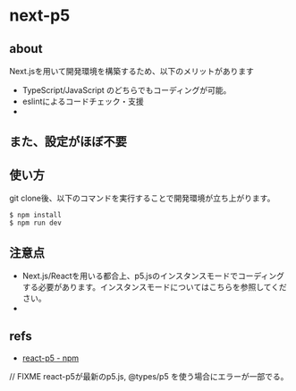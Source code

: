 # next-p5

## about

Next.jsを用いて開発環境を構築するため、以下のメリットがあります

- TypeScript/JavaScript のどちらでもコーディングが可能。
- eslintによるコードチェック・支援
- 

また、設定がほぼ不要
  - 

## 使い方

git clone後、以下のコマンドを実行することで開発環境が立ち上がります。

```shell
$ npm install
$ npm run dev
```


## 注意点

- Next.js/Reactを用いる都合上、p5.jsのインスタンスモードでコーディングする必要があります。インスタンスモードについてはこちらを参照してください。
- 



## refs

- [react-p5 - npm](https://www.npmjs.com/package/react-p5)

// FIXME react-p5が最新のp5.js, @types/p5 を使う場合にエラーが一部でる。